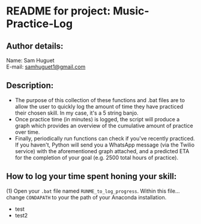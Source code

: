 # README for project: Music-Practice-Log

## Author details: 
Name: Sam Huguet  
E-mail: samhuguet1@gmail.com

## Description: 
- The purpose of this collection of these functions and .bat files are to allow the user to quickly log the amount of time they have practiced their chosen skill. In my case, it's a 5 string banjo. 
- Once practice time (in minutes) is logged, the script will produce a graph which provides an overview of the cumulative amount of practice over time. 
- Finally, periodically run functions can check if you've recently practiced. If you haven't, Python will send you a WhatsApp message (via the Twilio service) with the aforementioned graph attached, and a predicted ETA for the completion of your goal (e.g. 2500 total hours of practice). 

## How to log your time spent honing your skill: 

(1) Open your ```.bat``` file named ```RUNME_to_log_progress```. Within this file...
 change ```CONDAPATH``` to your the path of your Anaconda installation. 
* test 
* test2











